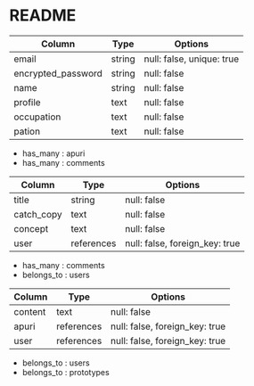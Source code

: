 # README

| Column             | Type   | Options                   |
| -------------------| -------| --------------------------|
| email              | string | null: false, unique: true |
| encrypted_password | string | null: false               |
| name               | string | null: false               |
| profile            | text   | null: false               |
| occupation         | text   | null: false               |
| pation             | text   | null: false               |


- has_many : apuri
- has_many : comments

| Column             | Type       | Options                       |
| -------------------| -----------| ------------------------------|
| title              | string     | null: false                   |
| catch_copy         | text       | null: false                   |
| concept            | text       | null: false                   |
| user               | references | null: false, foreign_key: true|

- has_many : comments
- belongs_to : users

| Column             | Type       | Options                       |
| -------------------| -----------| ------------------------------|
| content            | text       | null: false                   |
| apuri              | references | null: false, foreign_key: true|
| user               | references | null: false, foreign_key: true|

- belongs_to : users
- belongs_to : prototypes
